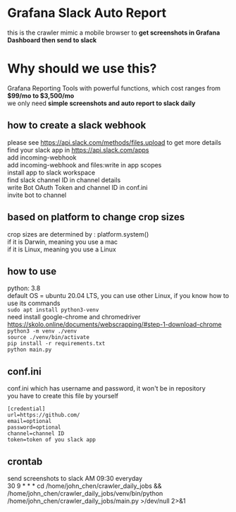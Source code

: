 # Grafana Slack Auto Report
this is the crawler mimic a mobile browser to **get screenshots in Grafana Dashboard then send to slack** <br />

# Why should we use this?
Grafana Reporting Tools with powerful functions, which cost ranges from **$99/mo to $3,500/mo** <br />
we only need **simple screenshots and auto report to slack daily** <br />

## how to create a slack webhook
please see <https://api.slack.com/methods/files.upload> to get more details <br />
find your slack app in <https://api.slack.com/apps> <br />
add incoming-webhook <br />
add incoming-webhook and files:write in app scopes <br />
install app to slack workspace <br />
find slack channel ID in channel details <br />
write Bot OAuth Token and channel ID in conf.ini <br />
invite bot to channel <br />

## based on platform to change crop sizes
crop sizes are determined by : platform.system() <br />
if it is Darwin, meaning you use a mac <br />
if it is Linux, meaning you use a Linux <br />

## how to use
python: 3.8 <br />
default OS = ubuntu 20.04 LTS, you can use other Linux, if you know how to use its commands <br />
`sudo apt install python3-venv` <br />
need install google-chrome and chromedriver <https://skolo.online/documents/webscrapping/#step-1-download-chrome> <br />
`python3 -m venv ./venv` <br />
`source ./venv/bin/activate` <br />
`pip install -r requirements.txt` <br />
`python main.py` <br />

## conf.ini
conf.ini which has username and password, it won't be in repository <br />
you have to create this file by yourself <br />

```
[credential]
url=https://github.com/
email=optional
password=optional
channel=channel ID
token=token of you slack app
```

## crontab
send screenshots to slack AM 09:30 everyday <br />
30 9 * * * cd /home/john_chen/crawler_daily_jobs && /home/john_chen/crawler_daily_jobs/venv/bin/python /home/john_chen/crawler_daily_jobs/main.py >/dev/null 2>&1 <br />
